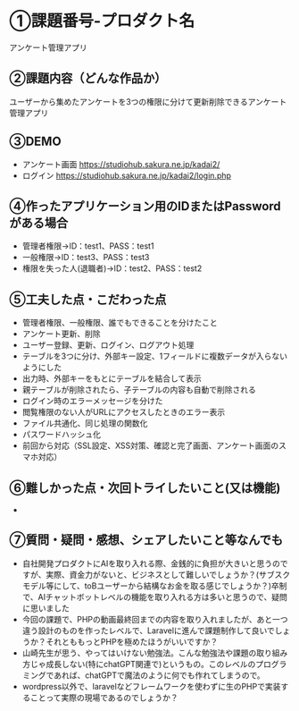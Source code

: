 # ①課題番号-プロダクト名

アンケート管理アプリ

## ②課題内容（どんな作品か）

ユーザーから集めたアンケートを3つの権限に分けて更新削除できるアンケート管理アプリ

## ③DEMO
- アンケート画面
https://studiohub.sakura.ne.jp/kadai2/
- ログイン
https://studiohub.sakura.ne.jp/kadai2/login.php

## ④作ったアプリケーション用のIDまたはPasswordがある場合

- 管理者権限→ID：test1、PASS：test1
- 一般権限→ID：test3、PASS：test3
- 権限を失った人(退職者)→ID：test2、PASS：test2

## ⑤工夫した点・こだわった点
- 管理者権限、一般権限、誰でもできることを分けたこと
- アンケート更新、削除
- ユーザー登録、更新、ログイン、ログアウト処理
- テーブルを3つに分け、外部キー設定、1フィールドに複数データが入らないようにした
- 出力時、外部キーをもとにテーブルを結合して表示
- 親テーブルが削除されたら、子テーブルの内容も自動で削除される
- ログイン時のエラーメッセージを分けた
- 閲覧権限のない人がURLにアクセスしたときのエラー表示
- ファイル共通化、同じ処理の関数化
- パスワードハッシュ化
- 前回から対応（SSL設定、XSS対策、確認と完了画面、アンケート画面のスマホ対応）


## ⑥難しかった点・次回トライしたいこと(又は機能)

- 

## ⑦質問・疑問・感想、シェアしたいこと等なんでも

- 自社開発プロダクトにAIを取り入れる際、金銭的に負担が大きいと思うのですが、実際、資金力がないと、ビジネスとして難しいでしょうか？(サブスクモデル等にして、toBユーザーから結構なお金を取る感じでしょうか？)卒制で、AIチャットボットレベルの機能を取り入れる方は多いと思うので、疑問に思いました
- 今回の課題で、PHPの動画最終回までの内容を取り入れましたが、あと一つ違う設計のものを作ったレベルで、Laravelに進んで課題制作して良いでしょうか？それとももっとPHPを極めたほうがいいですか？
- 山崎先生が思う、やってはいけない勉強法。こんな勉強法や課題の取り組み方じゃ成長しない(特にchatGPT関連で)というもの。このレベルのプログラミングであれば、chatGPTで魔法のように何でも作れてしまうので。
- wordpress以外で、laravelなどフレームワークを使わずに生のPHPで実装することって実際の現場であるのでしょうか？



